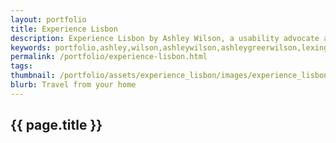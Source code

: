 ```yaml
---
layout: portfolio
title: Experience Lisbon
description: Experience Lisbon by Ashley Wilson, a usability advocate and programmer in Lexington, KY.
keywords: portfolio,ashley,wilson,ashleywilson,ashleygreerwilson,lexington,kentucky,ky
permalink: /portfolio/experience-lisbon.html
tags:
thumbnail: /portfolio/assets/experience_lisbon/images/experience_lisbon_thumbnail_large.png
blurb: Travel from your home
---
```


## {{ page.title }}
